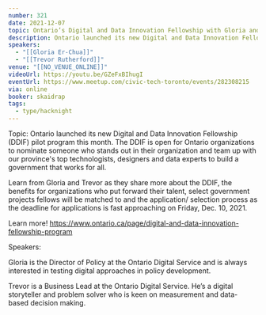 ```yaml
---
number: 321
date: 2021-12-07
topic: Ontario’s Digital and Data Innovation Fellowship with Gloria and Trevor
description: Ontario launched its new Digital and Data Innovation Fellowship (DDIF) pilot program this month. The DDIF is open for Ontario organizations to nominate someone who stands out in their organization and team up with our province's top technologists, designers and data experts to build a government that works for all. Learn from Gloria and Trevor as they share more about the DDIF, the benefits for organizations who put forward their talent, select government projects fellows will be matched to and the application/ selection process as the deadline for applications is fast approaching on Friday, Dec. 10, 2021. Learn more! https://www.ontario.ca/page/digital-and-data-innovation-fellowship-program
speakers:
  - "[[Gloria Er-Chua]]"
  - "[[Trevor Rutherford]]"
venue: "[[NO_VENUE_ONLINE]]"
videoUrl: https://youtu.be/GZeFxBIhugI
eventUrl: https://www.meetup.com/civic-tech-toronto/events/282308215
via: online
booker: skaidrap
tags:
  - type/hacknight
---
```


Topic:
Ontario launched its new Digital and Data Innovation Fellowship (DDIF) pilot program this month. The DDIF is open for Ontario organizations to nominate someone who stands out in their organization and team up with our province's top technologists, designers and data experts to build a government that works for all.

Learn from Gloria and Trevor as they share more about the DDIF, the benefits for organizations who put forward their talent, select government projects fellows will be matched to and the application/ selection process as the deadline for applications is fast approaching on Friday, Dec. 10, 2021.

Learn more! https://www.ontario.ca/page/digital-and-data-innovation-fellowship-program

Speakers:

Gloria is the Director of Policy at the Ontario Digital Service and is always interested in testing digital approaches in policy development.

Trevor is a Business Lead at the Ontario Digital Service. He’s a digital storyteller and problem solver who is keen on measurement and data-based decision making.